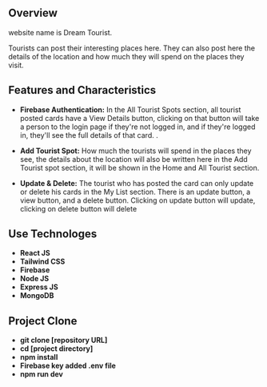 ## Overview
 website name is Dream Tourist.
 
 Tourists can post their interesting places here. They can also post here the details of the location and how much they will spend on the places they visit.

## Features and Characteristics

- **Firebase Authentication:** In the All Tourist Spots section, all tourist posted cards have a View Details button, clicking on that button will take a person to the login page if they're not logged in, and if they're logged in, they'll see the full details of that card. .

- **Add Tourist Spot:** How much the tourists will spend in the places they see, the details about the location will also be written here in the Add Tourist spot section, it will be shown in the Home and All Tourist section.

- **Update & Delete:** The tourist who has posted the card can only update or delete his cards in the My List section. There is an update button, a view button, and a delete button. Clicking on update button will update, clicking on delete button will delete

## Use Technologes 

  - **React JS**
  - **Tailwind CSS** 
  - **Firebase**
  - **Node JS**
  - **Express JS**
  - **MongoDB**


  ## Project Clone 
  - **git clone [repository URL]** 
  - **cd [project directory]** 
  - **npm install** 
  - **Firebase key added .env file** 
  - **npm run dev** 
